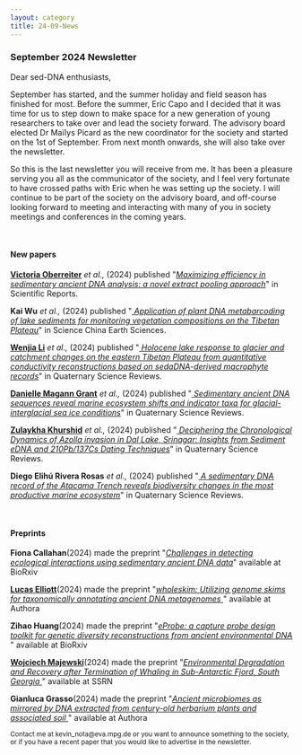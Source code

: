 ```yaml
---
layout: category
title: 24-09-News
---
```


<div class="section">
<h3 class="section-title underline">September 2024 Newsletter</h3>
</div>

<div class="intro">
<p> Dear sed-DNA enthusiasts,</p>

<p>September has started, and the summer holiday and field season has finished for most. Before the summer, Eric Capo and I decided that it was time for us to step down to make space for a new generation of young researchers to take over and lead the society forward. The advisory board elected Dr Maïlys Picard as the new coordinator for the society and started on the 1st of September. From next month onwards, she will also take over the newsletter.</p>
 
<p>So this is the last newsletter you will receive from me. It has been a pleasure serving you all as the communicator of the society, and I feel very fortunate to have crossed paths with Eric when he was setting up the society. I will continue to be part of the society on the advisory board, and off-course looking forward to meeting and interacting with many of you in society meetings and conferences in the coming years.
</p>

<br>
<div class="intro">
<h4 class="section-title underline">New papers</h4>

<p><a href="https://www.researchgate.net/profile/Victoria-Oberreiter-2" target="_blank"><b>Victoria Oberreiter</b></a> <i> et al.,</i> (2024) published "<a href="https://doi.org/10.1038/s41598-024-69741-5" target="_blank"><u><i>Maximizing efficiency in sedimentary ancient DNA analysis: a novel extract pooling approach</i></u></a>" in Scientific Reports.</p>

<p><b>Kai Wu</b><i> et al.,</i> (2024) published "<a href="https://doi.org/10.1007/s11430-023-1358-0" target="_blank"><u><i> Application of plant DNA metabarcoding of lake sediments for monitoring vegetation compositions on the Tibetan Plateau</i></u></a>" in Science China Earth Sciences.</p>

<p><a href="https://www.researchgate.net/profile/Wenjia-Li-7" target="_blank"><b>Wenjia Li</b></a><i> et al.,</i> (2024) published "<a href="https://doi.org/10.1016/j.quascirev.2024.108806" target="_blank"><u><i> Holocene lake response to glacier and catchment changes on the eastern Tibetan Plateau from quantitative conductivity reconstructions based on sedaDNA-derived macrophyte records</i></u></a>" in Quaternary Science Reviews.</p>

<p><a href="https://www.researchgate.net/profile/Danielle-Grant-7" target="_blank"><b>Danielle Magann Grant</b></a><i> et al.,</i> (2024) published "<a href="https://doi.org/10.1016/j.quascirev.2024.108619" target="_blank"><u><i> Sedimentary ancient DNA sequences reveal marine ecosystem shifts and indicator taxa for glacial-interglacial sea ice conditions</i></u></a>" in Quaternary Science Reviews.</p>

<p><a href="https://www.researchgate.net/profile/Zulaykha-Khurshid" target="_blank"><b>Zulaykha Khurshid</b></a><i> et al.,</i> (2024) published "<a href="https://doi.org/10.1007/s41748-024-00430-z" target="_blank"><u><i> Deciphering the Chronological Dynamics of Azolla invasion in Dal Lake, Srinagar: Insights from Sediment eDNA and 210Pb/137Cs Dating Techniques</i></u></a>" in Quaternary Science Reviews.</p>

<p><b>Diego Elihú Rivera Rosas</b><i> et al.,</i> (2024) published "<a href="https://doi.org/10.1007/s41748-024-00430-z" target="_blank"><u><i> A sedimentary DNA record of the Atacama Trench reveals biodiversity changes in the most productive marine ecosystem</i></u></a>" in Quaternary Science Reviews.</p>


<br>

<div class="intro">
<h4 class="section-title underline">Preprints</h4>

<p><b>Fiona Callahan</b>(2024) made the preprint "<a href="https://doi.org/10.1101/2024.08.16.608343" target="_blank"><u><i>Challenges in detecting ecological interactions using sedimentary ancient DNA data</i></u></a>" available at BioRxiv</p>

<p><a href="https://www.researchgate.net/profile/Lucas-Elliott-3" target="_blank"><b>Lucas Elliott</b></a>(2024) made the preprint "<a href="10.22541/au.172529953.39892767/v1" target="_blank"><u><i>wholeskim: Utilizing genome skims for taxonomically annotating ancient DNA metagenomes </i></u></a>" available at Authora</p>

<p><b>Zihao Huang</b>(2024) made the preprint "<a href="https://doi.org/10.1101/2024.09.02.610737" target="_blank"><u><i>eProbe: a capture probe design toolkit for genetic diversity reconstructions from ancient environmental DNA </i></u></a>" available at BioRxiv</p>

<p><a href="https://www.researchgate.net/profile/Wojciech-Majewski-2" target="_blank"><b>Wojciech Majewski</b></a>(2024) made the preprint "<a href="https://ssrn.com/abstract=4931714" target="_blank"><u><i>Environmental Degradation and Recovery after Termination of Whaling in Sub-Antarctic Fjord, South Georgia </i></u></a>" available at SSRN</p>

<p><b>Gianluca Grasso</b>(2024) made the preprint "<a href="10.22541/au.172515592.29598664/v1" target="_blank"><u><i>Ancient microbiomes as mirrored by DNA extracted from century-old herbarium plants and associated soil </i></u></a>" available at Authora</p>

<p><small>Contact me at kevin_nota@eva.mpg.de or you want to announce something to the society, or if you have a recent paper that you would like to advertise in the newsletter.</small></p>

